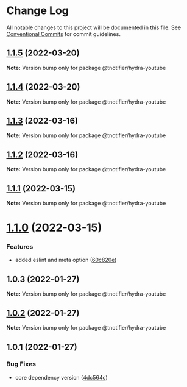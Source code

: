 # Change Log

All notable changes to this project will be documented in this file.
See [Conventional Commits](https://conventionalcommits.org) for commit guidelines.

## [1.1.5](https://github.com/tnotifier/hydra/compare/@tnotifier/hydra-youtube@1.1.4...@tnotifier/hydra-youtube@1.1.5) (2022-03-20)

**Note:** Version bump only for package @tnotifier/hydra-youtube





## [1.1.4](https://github.com/tnotifier/hydra/compare/@tnotifier/hydra-youtube@1.1.3...@tnotifier/hydra-youtube@1.1.4) (2022-03-20)

**Note:** Version bump only for package @tnotifier/hydra-youtube





## [1.1.3](https://github.com/tnotifier/hydra/compare/@tnotifier/hydra-youtube@1.1.2...@tnotifier/hydra-youtube@1.1.3) (2022-03-16)

**Note:** Version bump only for package @tnotifier/hydra-youtube





## [1.1.2](https://github.com/tnotifier/hydra/compare/@tnotifier/hydra-youtube@1.1.1...@tnotifier/hydra-youtube@1.1.2) (2022-03-16)

**Note:** Version bump only for package @tnotifier/hydra-youtube





## [1.1.1](https://github.com/tnotifier/hydra/compare/@tnotifier/hydra-youtube@1.1.0...@tnotifier/hydra-youtube@1.1.1) (2022-03-15)

**Note:** Version bump only for package @tnotifier/hydra-youtube





# [1.1.0](https://github.com/tnotifier/hydra/compare/@tnotifier/hydra-youtube@1.0.3...@tnotifier/hydra-youtube@1.1.0) (2022-03-15)


### Features

* added eslint and meta option ([60c820e](https://github.com/tnotifier/hydra/commit/60c820e6c53250cdf3d35925a269e2142e2e89cf))





## 1.0.3 (2022-01-27)

**Note:** Version bump only for package @tnotifier/hydra-youtube





## [1.0.2](https://github.com/tnotifier/hydra/compare/@tnotifier/hydra-youtube@1.0.1...@tnotifier/hydra-youtube@1.0.2) (2022-01-27)

**Note:** Version bump only for package @tnotifier/hydra-youtube





## 1.0.1 (2022-01-27)


### Bug Fixes

* core dependency version ([4dc564c](https://github.com/tnotifier/hydra/commit/4dc564cbff42c3780f0b32d1867a7dce97b27a28))
